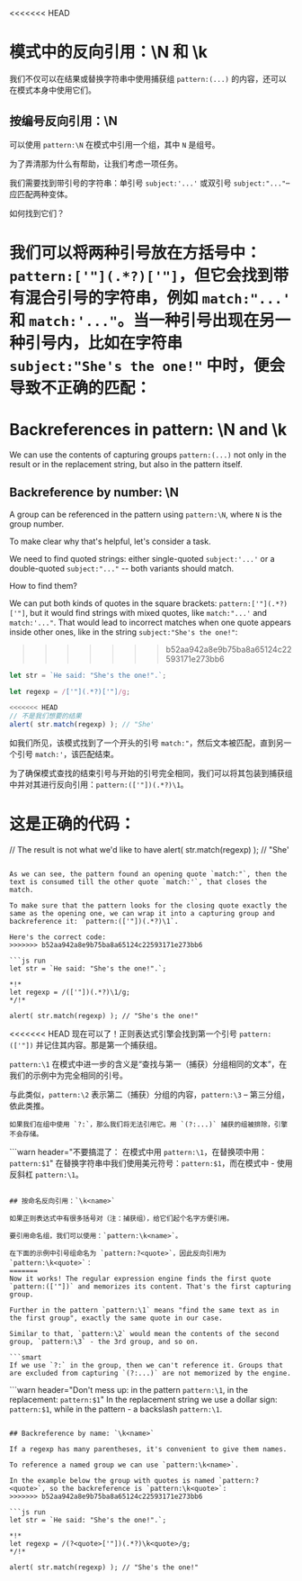 <<<<<<< HEAD
# 模式中的反向引用：\N 和 \k<name>

我们不仅可以在结果或替换字符串中使用捕获组 `pattern:(...)` 的内容，还可以在模式本身中使用它们。

## 按编号反向引用：\N

可以使用 `pattern:\N` 在模式中引用一个组，其中 `N` 是组号。

为了弄清那为什么有帮助，让我们考虑一项任务。

我们需要找到带引号的字符串：单引号 `subject:'...'` 或双引号 `subject:"..."`– 应匹配两种变体。

如何找到它们？

我们可以将两种引号放在方括号中：`pattern:['"](.*?)['"]`，但它会找到带有混合引号的字符串，例如 `match:"...'` 和 `match:'..."`。当一种引号出现在另一种引号内，比如在字符串 `subject:"She's the one!"` 中时，便会导致不正确的匹配：
=======
# Backreferences in pattern: \N and \k<name>

We can use the contents of capturing groups `pattern:(...)` not only in the result or in the replacement string, but also in the pattern itself.

## Backreference by number: \N

A group can be referenced in the pattern using `pattern:\N`, where `N` is the group number.

To make clear why that's helpful, let's consider a task.

We need to find quoted strings: either single-quoted `subject:'...'` or a double-quoted `subject:"..."` -- both variants should match.

How to find them?

We can put both kinds of quotes in the square brackets: `pattern:['"](.*?)['"]`, but it would find strings with mixed quotes, like `match:"...'` and `match:'..."`. That would lead to incorrect matches when one quote appears inside other ones, like in the string `subject:"She's the one!"`:
>>>>>>> b52aa942a8e9b75ba8a65124c22593171e273bb6

```js run
let str = `He said: "She's the one!".`;

let regexp = /['"](.*?)['"]/g;

<<<<<<< HEAD
// 不是我们想要的结果
alert( str.match(regexp) ); // "She'
```

如我们所见，该模式找到了一个开头的引号 `match:"`，然后文本被匹配，直到另一个引号 `match:'`，该匹配结束。

为了确保模式查找的结束引号与开始的引号完全相同，我们可以将其包装到捕获组中并对其进行反向引用：`pattern:(['"])(.*?)\1`。

这是正确的代码：
=======
// The result is not what we'd like to have
alert( str.match(regexp) ); // "She'
```

As we can see, the pattern found an opening quote `match:"`, then the text is consumed till the other quote `match:'`, that closes the match.

To make sure that the pattern looks for the closing quote exactly the same as the opening one, we can wrap it into a capturing group and backreference it: `pattern:(['"])(.*?)\1`.

Here's the correct code:
>>>>>>> b52aa942a8e9b75ba8a65124c22593171e273bb6

```js run
let str = `He said: "She's the one!".`;

*!*
let regexp = /(['"])(.*?)\1/g;
*/!*

alert( str.match(regexp) ); // "She's the one!"
```

<<<<<<< HEAD
现在可以了！正则表达式引擎会找到第一个引号 `pattern:(['"])` 并记住其内容。那是第一个捕获组。

`pattern:\1` 在模式中进一步的含义是“查找与第一（捕获）分组相同的文本”，在我们的示例中为完全相同的引号。

与此类似，`pattern:\2` 表示第二（捕获）分组的内容，`pattern:\3` – 第三分组，依此类推。

```smart
如果我们在组中使用 `?:`，那么我们将无法引用它。用 `(?:...)` 捕获的组被排除，引擎不会存储。
```

```warn header="不要搞混了： 在模式中用 `pattern:\1`，在替换项中用：`pattern:$1`"
在替换字符串中我们使用美元符号：`pattern:$1`，而在模式中 - 使用反斜杠 `pattern:\1`。
```

## 按命名反向引用：`\k<name>`

如果正则表达式中有很多括号对（注：捕获组），给它们起个名字方便引用。

要引用命名组，我们可以使用：`pattern:\k<name>`。

在下面的示例中引号组命名为 `pattern:?<quote>`，因此反向引用为  `pattern:\k<quote>`：
=======
Now it works! The regular expression engine finds the first quote `pattern:(['"])` and memorizes its content. That's the first capturing group.

Further in the pattern `pattern:\1` means "find the same text as in the first group", exactly the same quote in our case.

Similar to that, `pattern:\2` would mean the contents of the second group, `pattern:\3` - the 3rd group, and so on.

```smart
If we use `?:` in the group, then we can't reference it. Groups that are excluded from capturing `(?:...)` are not memorized by the engine.
```

```warn header="Don't mess up: in the pattern `pattern:\1`, in the replacement: `pattern:$1`"
In the replacement string we use a dollar sign: `pattern:$1`, while in the pattern - a backslash `pattern:\1`.
```

## Backreference by name: `\k<name>`

If a regexp has many parentheses, it's convenient to give them names.

To reference a named group we can use `pattern:\k<name>`.

In the example below the group with quotes is named `pattern:?<quote>`, so the backreference is `pattern:\k<quote>`:
>>>>>>> b52aa942a8e9b75ba8a65124c22593171e273bb6

```js run
let str = `He said: "She's the one!".`;

*!*
let regexp = /(?<quote>['"])(.*?)\k<quote>/g;
*/!*

alert( str.match(regexp) ); // "She's the one!"
```

